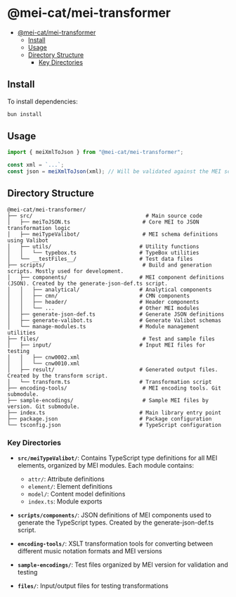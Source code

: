 # @mei-cat/mei-transformer

- [@mei-cat/mei-transformer](#mei-catmei-transformer)
  - [Install](#install)
  - [Usage](#usage)
  - [Directory Structure](#directory-structure)
    - [Key Directories](#key-directories)

## Install

To install dependencies:

```bash
bun install
```

## Usage

```ts
import { meiXmlToJson } from "@mei-cat/mei-transformer";

const xml = `...`;
const json = meiXmlToJson(xml); // Will be validated against the MEI schema. Throws an error if the XML is not valid.
```

## Directory Structure

```
@mei-cat/mei-transformer/
├── src/                                    # Main source code
│   ├── meiToJSON.ts                       # Core MEI to JSON transformation logic
│   ├── meiTypeValibot/                    # MEI schema definitions using Valibot
│   ├── utils/                            # Utility functions
│   │   └── typebox.ts                    # TypeBox utilities
│   └── __testFiles__/                    # Test data files
├── scripts/                               # Build and generation scripts. Mostly used for development.
│   ├── components/                       # MEI component definitions (JSON). Created by the generate-json-def.ts script.
│   │   ├── analytical/                   # Analytical components
│   │   ├── cmn/                          # CMN components
│   │   ├── header/                       # Header components
│   │   └── ...                           # Other MEI modules
│   ├── generate-json-def.ts              # Generate JSON definitions
│   ├── generate-valibot.ts               # Generate Valibot schemas
│   └── manage-modules.ts                 # Module management utilities
├── files/                                 # Test and sample files
│   ├── input/                            # Input MEI files for testing
│   │   ├── cnw0002.xml
│   │   └── cnw0010.xml
│   ├── result/                           # Generated output files. Created by the transform script.
│   └── transform.ts                      # Transformation script
├── encoding-tools/                        # MEI encoding tools. Git submodule.
├── sample-encodings/                      # Sample MEI files by version. Git submodule.
├── index.ts                              # Main library entry point
├── package.json                          # Package configuration
└── tsconfig.json                         # TypeScript configuration
```

### Key Directories

- **`src/meiTypeValibot/`**: Contains TypeScript type definitions for all MEI elements, organized by MEI modules. Each module contains:
  - `attr/`: Attribute definitions
  - `element/`: Element definitions
  - `model/`: Content model definitions
  - `index.ts`: Module exports

- **`scripts/components/`**: JSON definitions of MEI components used to generate the TypeScript types. Created by the generate-json-def.ts script.

- **`encoding-tools/`**: XSLT transformation tools for converting between different music notation formats and MEI versions

- **`sample-encodings/`**: Test files organized by MEI version for validation and testing

- **`files/`**: Input/output files for testing transformations

